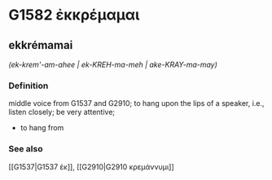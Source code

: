# G1582 ἐκκρέμαμαι

## ekkrémamai

_(ek-krem'-am-ahee | ek-KREH-ma-meh | ake-KRAY-ma-may)_

### Definition

middle voice from G1537 and G2910; to hang upon the lips of a speaker, i.e., listen closely; be very attentive; 

- to hang from

### See also

[[G1537|G1537 ἐκ]], [[G2910|G2910 κρεμάννυμι]]
